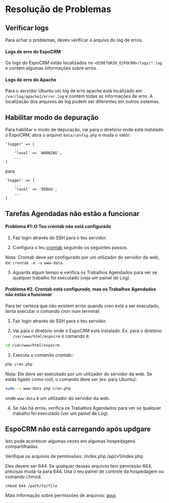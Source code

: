 # Resolução de Problemas

## Verificar logs

Para achar o problemas, deves verificar o arquivo do log de erros.

#### Logs de erro do EspoCRM

Os logs do EspoCRM estão localizados no  `<DIRETORIO_ESPOCRM>/logs/*.log` e contém algumas informações sobre erros.

#### Logs de erro do Apache

Para o servidor Ubuntu um log de erro apache está localizado em `/var/log/apache2/error.log` e contém todas as informações de erro. A localização dos arquivos de log podem ser diferentes em outros sistemas. 

## Habilitar modo de depuração

Para habilitar o modo de depuração, vai para o diretório onde está instalado o EspoCRM, abra o arquivo `data/config.php` e muda o valor:

```
'logger' => [
    ...
    'level' => 'WARNING',
    ...
]
```
para
```
'logger' => [
    ...
    'level' => 'DEBUG',
    ...
]
```

## Tarefas Agendadas não estão a funcionar

#### Problema #1: O Teu crontab não está configurado

1. Faz login através do SSH para o teu servidor.

2. Configura o teu [crontab](server-configuration.md#configure-um-crontab) seguindo os seguintes passos.

Nota: Crontab deve ser configurado por um utilizador do servidor da web, ex: `crontab -e -u www-data`.

3. Aguarda algum tempo e verifica os Trabalhos Agendados para ver se qualquer trabalho foi executado (veja um painel de Log).

#### Problema #2. Crontab está configurado, mas os Trabalhos Agendados não estão a funcionar

Para ter certeza que não existem erros quando cron está a ser executado, tenta executar o comando cron num terminal:

1. Faz login através do SSH para o teu servidor.

2. Vai para o diretório onde o EspoCRM está instalado. Ex: para o diretório `/var/www/html/espocrm` o comando é:

```bash
cd /var/www/html/espocrm
```

3. Executa o comando crontab::

```bash
php cron.php
```

Nota: Ele deve ser executado por um utilizador do servidor da web. Se estás ligado como root, o comando deve ser (ex: para Ubuntu):

```bash
sudo -u www-data php cron.php
```

onde `www-data` é um utilizador do servidor da web.

4. Se não há erros, verifica os Trabalhos Agendados para ver se qualquer trabalho foi executado (ver um painel de Log).

## EspoCRM não está carregando após updgare

Isto pode acontecer algumas vezes em algumas hospedagens compartilhadas.

Verifique os arquivos de permissões:
/index.php
/api/v1/index.php

Eles devem ser 644. Se qualquer desses arquivos tem permissão 664, precisas mudá-la para 644. Usa o teu painel de controle da hospedagem ou comando chmod.

```
chmod 644 /path/to/file
```
Mais informação sobre permissões de arquivos: [aqui](server-configuration.md#permissões-requeridas-para-sistemas-baseados-em-unix).
